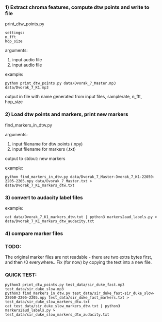 ### 1) Extract chroma features, compute dtw points and write to file

print_dtw_points.py

```
settings:
n_fft
hop_size
```

arguments:

1. input audio file
2. input audio file


example:

`python print_dtw_points.py data/Dvorak_7_Master.mp3 data/Dvorak_7_K1.mp3 `

output in file with name generated from input files, samplerate, n_fft, hop_size


### 2) Load dtw points and markers, print new markers

find_markers_in_dtw.py

arguments:

1. input filename for dtw points (.npy)
2. input filename for markers (.txt)

output to stdout: new markers

example:

`python find_markers_in_dtw.py data/Dvorak_7_Master-Dvorak_7_K1-22050-2205-2205.npy data/Dvorak_7_Master.txt > data/Dvorak_7_K1_markers_dtw.txt`

### 3) convert to audacity label files

example:

`cat data/Dvorak_7_K1_markers_dtw.txt | python3 markers2aud_labels.py > data/Dvorak_7_K1_markers_dtw_audacity.txt`

### 4) compare marker files


### TODO:
The original marker files are not readable - there are two extra bytes first, and then \0 everywhere..
Fix (for now) by copying the text into a new file.


### QUICK TEST:
```
python3 print_dtw_points.py test_data/sir_duke_fast.mp3 test_data/sir_duke_slow.mp3
python3 find_markers_in_dtw.py test_data/sir_duke_fast-sir_duke_slow-22050-2205-2205.npy test_data/sir_duke_fast_markers.txt > test_data/sir_duke_slow_markers_dtw.txt
cat test_data/sir_duke_slow_markers_dtw.txt | python3 markers2aud_labels.py > test_data/sir_duke_slow_markers_dtw_audacity.txt
```
